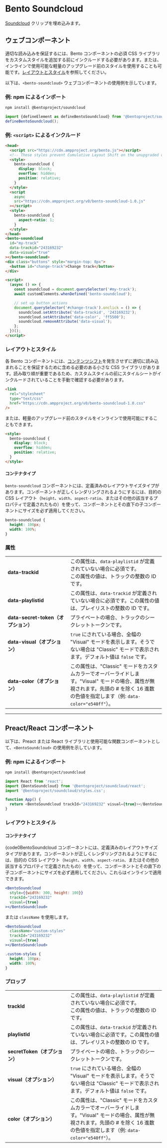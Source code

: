 # Bento Soundcloud

[Soundcloud](https://soundcloud.com) クリップを埋め込みます。

## ウェブコンポーネント

適切な読み込みを保証するには、Bento コンポーネントの必須 CSS ライブラリをカスタムスタイルを追加する前にインクルードする必要があります。または、インラインで使用可能な軽量のアップグレード前のスタイルを使用することも可能です。[レイアウトとスタイル](#layout-and-style)を参照してください。

以下は、`<bento-soundcloud>` ウェブコンポーネントの使用例を示しています。

### 例: npm によるインポート

```sh
npm install @bentoproject/soundcloud
```

```javascript
import {defineElement as defineBentoSoundcloud} from '@bentoproject/soundcloud';
defineBentoSoundcloud();
```

### 例: `<script>` によるインクルード

```html
<head>
  <script src="https://cdn.ampproject.org/bento.js"></script>
  <!-- These styles prevent Cumulative Layout Shift on the unupgraded custom element -->
  <style>
    bento-soundcloud {
      display: block;
      overflow: hidden;
      position: relative;
    }
  </style>
  <script
    async
    src="https://cdn.ampproject.org/v0/bento-soundcloud-1.0.js"
  ></script>
  <style>
    bento-soundcloud {
      aspect-ratio: 1;
    }
  </style>
</head>
<bento-soundcloud
  id="my-track"
  data-trackid="243169232"
  data-visual="true"
></bento-soundcloud>
<div class="buttons" style="margin-top: 8px">
  <button id="change-track">Change track</button>
</div>

<script>
  (async () => {
    const soundcloud = document.querySelector('#my-track');
    await customElements.whenDefined('bento-soundcloud');

    // set up button actions
    document.querySelector('#change-track').onclick = () => {
      soundcloud.setAttribute('data-trackid', '243169232');
      soundcloud.setAttribute('data-color', 'ff5500');
      soundcloud.removeAttribute('data-visual');
    };
  })();
</script>
```

### レイアウトとスタイル

各 Bento コンポーネントには、[コンテンツシフト](https://web.dev/cls/)を発生させずに適切に読み込まれることを保証するために含める必要のある小さな CSS ライブラリがあります。読み取り順が重要であるため、カスタムスタイルの前にスタイルシートがインクルードされていることを手動で確認する必要があります。

```html
<link
  rel="stylesheet"
  type="text/css"
  href="https://cdn.ampproject.org/v0/bento-soundcloud-1.0.css"
/>
```

または、軽量のアップグレード前のスタイルをインラインで使用可能にすることもできます。

```html
<style>
  bento-soundcloud {
    display: block;
    overflow: hidden;
    position: relative;
  }
</style>
```

#### コンテナタイプ

`bento-soundcloud` コンポーネントには、定義済みのレイアウトサイズタイプがあります。コンポーネントが正しくレンダリングされるようにするには、目的の CSS レイアウト（`height`、`width`、`aspect-ratio`、またはその他の該当するプロパティで定義されたもの）を使って、コンポーネントとその直下の子コンポーネントにサイズを必ず適用してください。

```css
bento-soundcloud {
  height: 100px;
  width: 100%;
}
```

### 属性

<table>
  <tr>
    <td width="40%"><strong>data-trackid</strong></td>
    <td>この属性は、<code>data-playlistid</code> が定義されていない場合に必須です。<br> この属性の値は、トラックの整数の ID です。</td>
  </tr>
  <tr>
    <td width="40%"><strong>data-playlistid</strong></td>
    <td>この属性は、<code>data-trackid</code> が定義されていない場合に必須です。この属性の値は、プレイリストの整数の ID です。</td>
  </tr>
  <tr>
    <td width="40%"><strong>data-secret-token（オプション）</strong></td>
    <td>プライベートの場合、トラックのシークレットトークンです。</td>
  </tr>
  <tr>
    <td width="40%"><strong>data-visual（オプション）</strong></td>
    <td>
<code>true</code> にされている場合、全幅の "Visual" モードを表示します。そうでない場合は "Classic" モードで表示されます。デフォルト値は <code>false</code> です。</td>
  </tr>
  <tr>
    <td width="40%"><strong>data-color（オプション）</strong></td>
    <td>この属性は、"Classic" モードをカスタムカラーでオーバーライドします。"Visual" モードの場合、属性が無視されます。先頭の # を除く 16 進数の色値を指定します（例: <code>data-color="e540ff"</code>）。</td>
  </tr>
</table>

---

## Preact/React コンポーネント

以下は、Preact または React ライブラリと使用可能な関数コンポーネントとして、`<BentoSoundcloud>` の使用例を示しています。

### 例: npm によるインポート

```sh
npm install @bentoproject/soundcloud
```

```javascript
import React from 'react';
import {BentoSoundcloud} from '@bentoproject/soundcloud/react';
import '@bentoproject/soundcloud/styles.css';

function App() {
  return <BentoSoundcloud trackId="243169232" visual={true}></BentoSoundcloud>;
}
```

### レイアウトとスタイル

#### コンテナタイプ

{code0BentoSoundcloud コンポーネントには、定義済みのレイアウトサイズタイプがあります。コンポーネントが正しくレンダリングされるようにするには、目的の CSS レイアウト（`height`、`width`、`aspect-ratio`、またはその他の該当するプロパティで定義されたもの）を使って、コンポーネントとその直下の子コンポーネントにサイズを必ず適用してください。これらはインラインで適用できます。

```jsx
<BentoSoundcloud
  style={{width: 300, height: 100}}
  trackId="243169232"
  visual={true}
></BentoSoundcloud>
```

または `className` を使用します。

```jsx
<BentoSoundcloud
  className="custom-styles"
  trackId="243169232"
  visual={true}
></BentoSoundcloud>
```

```css
.custom-styles {
  height: 100px;
  width: 100%;
}
```

### プロップ

<table>
  <tr>
    <td width="40%"><strong>trackId</strong></td>
    <td>この属性は、<code>data-playlistid</code> が定義されていない場合に必須です。<br> この属性の値は、トラックの整数の ID です。</td>
  </tr>
  <tr>
    <td width="40%"><strong>playlistId</strong></td>
    <td>この属性は、<code>data-trackid</code> が定義されていない場合に必須です。この属性の値は、プレイリストの整数の ID です。</td>
  </tr>
  <tr>
    <td width="40%"><strong>secretToken（オプション）</strong></td>
    <td>プライベートの場合、トラックのシークレットトークンです。</td>
  </tr>
  <tr>
    <td width="40%"><strong>visual（オプション）</strong></td>
    <td>
<code>true</code> にされている場合、全幅の "Visual" モードを表示します。そうでない場合は "Classic" モードで表示されます。デフォルト値は <code>false</code> です。</td>
  </tr>
  <tr>
    <td width="40%"><strong>color（オプション）</strong></td>
    <td>この属性は、"Classic" モードをカスタムカラーでオーバーライドします。"Visual" モードの場合、属性が無視されます。先頭の # を除く 16 進数の色値を指定します（例: <code>data-color="e540ff"</code>）。</td>
  </tr>
</table>
